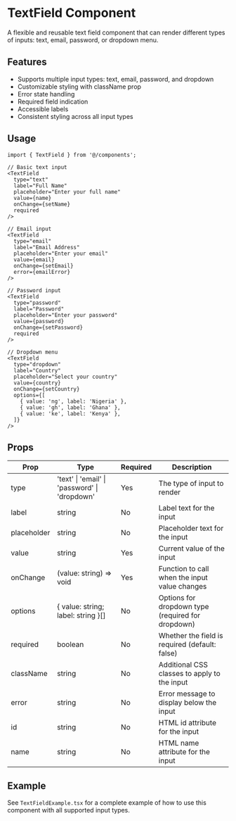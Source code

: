 # TextField Component

A flexible and reusable text field component that can render different types of inputs: text, email, password, or dropdown menu.

## Features

- Supports multiple input types: text, email, password, and dropdown
- Customizable styling with className prop
- Error state handling
- Required field indication
- Accessible labels
- Consistent styling across all input types

## Usage

```tsx
import { TextField } from '@/components';

// Basic text input
<TextField
  type="text"
  label="Full Name"
  placeholder="Enter your full name"
  value={name}
  onChange={setName}
  required
/>

// Email input
<TextField
  type="email"
  label="Email Address"
  placeholder="Enter your email"
  value={email}
  onChange={setEmail}
  error={emailError}
/>

// Password input
<TextField
  type="password"
  label="Password"
  placeholder="Enter your password"
  value={password}
  onChange={setPassword}
  required
/>

// Dropdown menu
<TextField
  type="dropdown"
  label="Country"
  placeholder="Select your country"
  value={country}
  onChange={setCountry}
  options={[
    { value: 'ng', label: 'Nigeria' },
    { value: 'gh', label: 'Ghana' },
    { value: 'ke', label: 'Kenya' },
  ]}
/>
```

## Props

| Prop | Type | Required | Description |
|------|------|----------|-------------|
| type | 'text' \| 'email' \| 'password' \| 'dropdown' | Yes | The type of input to render |
| label | string | No | Label text for the input |
| placeholder | string | No | Placeholder text for the input |
| value | string | Yes | Current value of the input |
| onChange | (value: string) => void | Yes | Function to call when the input value changes |
| options | { value: string; label: string }[] | No | Options for dropdown type (required for dropdown) |
| required | boolean | No | Whether the field is required (default: false) |
| className | string | No | Additional CSS classes to apply to the input |
| error | string | No | Error message to display below the input |
| id | string | No | HTML id attribute for the input |
| name | string | No | HTML name attribute for the input |

## Example

See `TextFieldExample.tsx` for a complete example of how to use this component with all supported input types.
